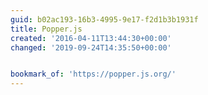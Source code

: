 ```yaml
---
guid: b02ac193-16b3-4995-9e17-f2d1b3b1931f
title: Popper.js
created: '2016-04-11T13:44:30+00:00'
changed: '2019-09-24T14:35:50+00:00'


bookmark_of: 'https://popper.js.org/'
---
```




